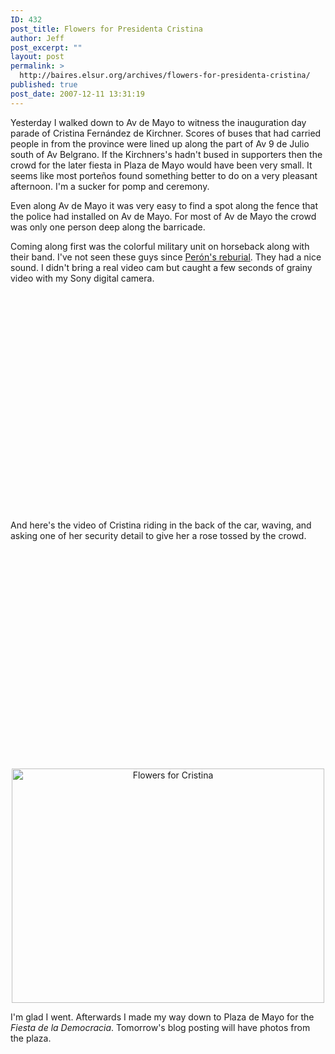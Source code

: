 ```yaml
---
ID: 432
post_title: Flowers for Presidenta Cristina
author: Jeff
post_excerpt: ""
layout: post
permalink: >
  http://baires.elsur.org/archives/flowers-for-presidenta-cristina/
published: true
post_date: 2007-12-11 13:31:19
---
```

Yesterday I walked down to Av de Mayo to witness the inauguration day parade of Cristina Fernández de Kirchner. Scores of buses that had carried people in from the province were lined up along the part of Av 9 de Julio south of Av Belgrano. If the Kirchners's hadn't bused in supporters then the crowd for the later fiesta in Plaza de Mayo would have been very small. It seems like most porte&#241;os found something better to do on a very pleasant afternoon. I'm a sucker for pomp and ceremony.

Even along Av de Mayo it was very easy to find a spot along the fence that the police had installed on Av de Mayo. For most of Av de Mayo  the crowd was only one person deep along the barricade. 

Coming along first was the colorful military unit on horseback along with their band. I've not seen these guys since <a href="http://baires.elsur.org/archives/peron-mania/">Perón's reburial</a>. They had a nice sound. I didn't bring a real video cam but caught a few seconds of grainy video with my Sony digital camera.

<center>
<object width="425" height="350"> <param name="movie" value="http://www.youtube.com/v/7mc3RHbNVlY"> </param> <embed src="http://www.youtube.com/v/7mc3RHbNVlY" type="application/x-shockwave-flash" width="425" height="350"> </embed> </object>
</center>

And here's the video of Cristina riding in the back of the car, waving, and asking one of her security detail to give her a rose tossed by the crowd. 

<center> 
<object width="425" height="350"> <param name="movie" value="http://www.youtube.com/v/I3dO-eWsRhw"> </param> <embed src="http://www.youtube.com/v/I3dO-eWsRhw" type="application/x-shockwave-flash" width="425" height="350"> </embed> </object>
</center>



<center>
<a href="http://www.zooomr.com/photos/jeffbarry/3915080/" title="Photo Sharing"><img src="http://static.zooomr.com/images/3915080_77cbe7e125.jpg" width="500" height="375" alt="Flowers for Cristina" /></a>
</center>

I'm glad I went. Afterwards I made my way down to Plaza de Mayo for the <em>Fiesta de la Democracia</em>. Tomorrow's blog posting will have photos from the plaza.